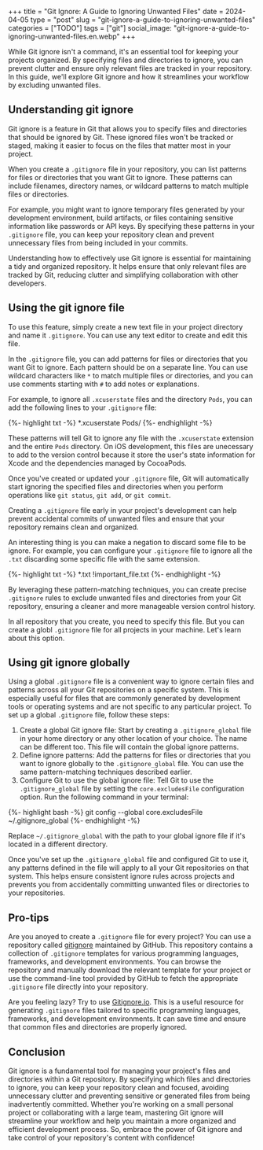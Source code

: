 +++
title = "Git Ignore: A Guide to Ignoring Unwanted Files"
date = 2024-04-05
type = "post"
slug = "git-ignore-a-guide-to-ignoring-unwanted-files"
categories = ["TODO"]
tags = ["git"]
social_image: "git-ignore-a-guide-to-ignoring-unwanted-files.en.webp"
+++

<p class="intro"><span class="dropcap">W</span>hile Git ignore isn't a command, it's an essential tool for keeping your projects organized. By specifying files and directories to ignore, you can prevent clutter and ensure only relevant files are tracked in your repository. In this guide, we'll explore Git ignore and how it streamlines your workflow by excluding unwanted files.</p>

## Understanding git ignore
Git ignore is a feature in Git that allows you to specify files and directories that should be ignored by Git. These ignored files won't be tracked or staged, making it easier to focus on the files that matter most in your project.

When you create a `.gitignore` file in your repository, you can list patterns for files or directories that you want Git to ignore. These patterns can include filenames, directory names, or wildcard patterns to match multiple files or directories.

For example, you might want to ignore temporary files generated by your development environment, build artifacts, or files containing sensitive information like passwords or API keys. By specifying these patterns in your `.gitignore` file, you can keep your repository clean and prevent unnecessary files from being included in your commits.

Understanding how to effectively use Git ignore is essential for maintaining a tidy and organized repository. It helps ensure that only relevant files are tracked by Git, reducing clutter and simplifying collaboration with other developers.

## Using the git ignore file
To use this feature, simply create a new text file in your project directory and name it `.gitignore`. You can use any text editor to create and edit this file.

In the `.gitignore` file, you can add patterns for files or directories that you want Git to ignore. Each pattern should be on a separate line. You can use wildcard characters like `*` to match multiple files or directories, and you can use comments starting with `#` to add notes or explanations.

For example, to ignore all `.xcuserstate` files and the directory `Pods`, you can add the following lines to your `.gitignore` file:

{%- highlight txt -%}
*.xcuserstate
Pods/
{%- endhighlight -%}

These patterns will tell Git to ignore any file with the `.xcuserstate` extension and the entire `Pods` directory. On iOS development, this files are unecessary to add to the version control because it store the user's state information for Xcode and the dependencies managed by CocoaPods.

Once you've created or updated your `.gitignore` file, Git will automatically start ignoring the specified files and directories when you perform operations like `git status`, `git add`, or `git commit`.

Creating a `.gitignore` file early in your project's development can help prevent accidental commits of unwanted files and ensure that your repository remains clean and organized.

An interesting thing is you can make a negation to discard some file to be ignore. For example, you can configure your `.gitignore` file to ignore all the `.txt` discarding some specific file with the same extension.

{%- highlight txt -%}
*.txt
!important_file.txt
{%- endhighlight -%}

By leveraging these pattern-matching techniques, you can create precise `.gitignore` rules to exclude unwanted files and directories from your Git repository, ensuring a cleaner and more manageable version control history. 

In all repository that you create, you need to specify this file. But you can create a globl `.gitignore` file for all projects in your machine. Let's learn about this option.

## Using git ignore globally
Using a global `.gitignore` file is a convenient way to ignore certain files and patterns across all your Git repositories on a specific system. This is especially useful for files that are commonly generated by development tools or operating systems and are not specific to any particular project. To set up a global `.gitignore` file, follow these steps:

1. Create a global Git ignore file: Start by creating a `.gitignore_global` file in your home directory or any other location of your choice. The name can be different too. This file will contain the global ignore patterns.
2. Define ignore patterns: Add the patterns for files or directories that you want to ignore globally to the `.gitignore_global` file. You can use the same pattern-matching techniques described earlier.
3. Configure Git to use the global ignore file: Tell Git to use the `.gitignore_global` file by setting the `core.excludesFile` configuration option. Run the following command in your terminal:

{%- highlight bash -%}
git config --global core.excludesFile ~/.gitignore_global
{%- endhighlight -%}

Replace `~/.gitignore_global` with the path to your global ignore file if it's located in a different directory.

Once you've set up the `.gitignore_global` file and configured Git to use it, any patterns defined in the file will apply to all your Git repositories on that system. This helps ensure consistent ignore rules across projects and prevents you from accidentally committing unwanted files or directories to your repositories.

## Pro-tips
Are you anoyed to create a `.gitignore` file for every project? You can use a repository called [gitignore][gitignore_repo] maintained by GitHub. This repository contains a collection of `.gitignore` templates for various programming languages, frameworks, and development environments. You can browse the repository and manually download the relevant template for your project or use the command-line tool provided by GitHub to fetch the appropriate `.gitignore` file directly into your repository.

Are you feeling lazy? Try to use [Gitignore.io][gitignore_io]. This is a useful resource for generating `.gitignore` files tailored to specific programming languages, frameworks, and development environments. It can save time and ensure that common files and directories are properly ignored.

## Conclusion
Git ignore is a fundamental tool for managing your project's files and directories within a Git repository. By specifying which files and directories to ignore, you can keep your repository clean and focused, avoiding unnecessary clutter and preventing sensitive or generated files from being inadvertently committed. Whether you're working on a small personal project or collaborating with a large team, mastering Git ignore will streamline your workflow and help you maintain a more organized and efficient development process. So, embrace the power of Git ignore and take control of your repository's content with confidence!

[gitignore_repo]: https://github.com/github/gitignore
[gitignore_io]:   https://www.toptal.com/developers/gitignore/